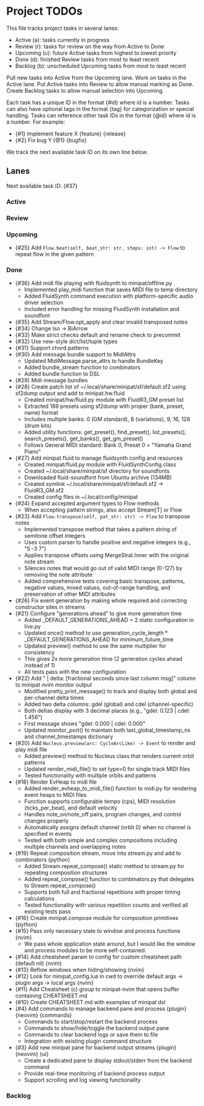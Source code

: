 # Project TODOs

This file tracks project tasks in several lanes:

- Active (a): tasks currently in progress
- Review (r): tasks for review on the way from Active to Done
- Upcoming (u): future Active tasks from highest to lowest priority
- Done (d): finished Review tasks from most to least recent
- Backlog (b): unscheduled Upcoming tasks from most to least recent

Pull new tasks into Active from the Upcoming lane.
Work on tasks in the Active lane.
Put Active tasks into Review to allow manual marking as Done.
Create Backlog tasks to allow manual selection into Upcoming.

Each task has a unique ID in the format {#id} where id is a number.
Tasks can also have optional tags in the format {tag} for categorization or special handling.
Tasks can reference other task IDs in the format {@id} where id is a number.
For example:
- {#1} Implement feature X {feature} {release}
- {#2} Fix bug Y {@1} {bugfix}

We track the next available task ID on its own line below.

## Lanes

Next available task ID: {#37}

### Active


### Review


### Upcoming

- {#25} Add `Flow.beat(self, beat_str: str, steps: int) -> Flow` to repeat flow in the given pattern

### Done

- {#36} Add midi file playing with fluidsynth to minipat/offline.py
  - Implemented play_midi function that saves MIDI file to temp directory
  - Added FluidSynth command execution with platform-specific audio driver selection
  - Included error handling for missing FluidSynth installation and soundfont
- {#35} Add Stream/Flow.opt_apply and clear invalid transposed notes
- {#34} Change Iso -> BiArrow
- {#33} Make strict checks default and rename check to precommit
- {#32} Use new-style dict/list/tuple types
- {#31} Support chord patterns
- {#30} Add message bundle support to MidiAttrs
  - Updated MidiMessage.parse_attrs to handle BundleKey
  - Added bundle_stream function to combinators
  - Added bundle function to DSL
- {#29} Midi message bundles
- {#28} Create patch list of ~/.local/share/minipat/sf/default.sf2 using sf2dump output and add to minipat.hw.fluid
  - Created minipat/hw/fluid.py module with FluidR3_GM preset list
  - Extracted 189 presets using sf2dump with proper (bank, preset, name) format
  - Includes multiple banks: 0 (GM standard), 8 (variations), 9, 16, 128 (drum kits)
  - Added utility functions: get_preset(), find_preset(), list_presets(), search_presets(), get_banks(), get_gm_preset()
  - Follows General MIDI standard: Bank 0, Preset 0 = "Yamaha Grand Piano"
- {#27} Add minipat.fluid to manage fluidsynth config and resources
  - Created minipat/fluid.py module with FluidSynthConfig class
  - Created ~/.local/share/minipat/sf directory for soundfonts
  - Downloaded fluid-soundfont from Ubuntu archive (134MB)
  - Created symlink ~/.local/share/minipat/sf/default.sf2 -> FluidR3_GM.sf2
  - Created config files in ~/.local/config/minipat
- {#24} Expand accepted argument types to Flow methods
  - When accepting pattern strings, also accept Stream[T] or Flow
- {#23} Add `Flow.transpose(self, pat_str: str) -> Flow` to transpose notes
  - Implemented transpose method that takes a pattern string of semitone offset integers
  - Uses custom parser to handle positive and negative integers (e.g., "5 -3 7")
  - Applies transpose offsets using MergeStrat.Inner with the original note stream
  - Silences notes that would go out of valid MIDI range (0-127) by removing the note attribute
  - Added comprehensive tests covering basic transpose, patterns, negative values, mixed values, out-of-range handling, and preservation of other MIDI attributes
- {#26} Fix event generation by making whole required and correcting constructor sites in streams
- {#21} Configure "generations ahead" to give more generation time
  - Added _DEFAULT_GENERATIONS_AHEAD = 2 static configuration in live.py
  - Updated once() method to use generation_cycle_length * _DEFAULT_GENERATIONS_AHEAD for minimum_future_time
  - Updated preview() method to use the same multiplier for consistency
  - This gives 2x more generation time (2 generation cycles ahead instead of 1)
  - All tests pass with the new configuration
- {#22} Add " | delta: [fractional seconds since last column msg]" column to minipat nvim monitor output
  - Modified pretty_print_message() to track and display both global and per-channel delta times
  - Added two delta columns: gdel (global) and cdel (channel-specific)
  - Both deltas display with 3 decimal places (e.g., "gdel: 0.123 | cdel: 1.456")
  - First message shows "gdel: 0.000 | cdel: 0.000"
  - Updated monitor_port() to maintain both last_global_timestamp_ns and channel_timestamps dictionary
- {#20} Add `Nucleus.preview(arc: CycleArcLike) -> Event` to render and play midi file
  - Added preview() method to Nucleus class that renders current orbit patterns
  - Updated render_midi_file() to set type=0 for single track MIDI files
  - Tested functionality with multiple orbits and patterns
- {#18} Render EvHeap to midi file
  - Added render_evheap_to_midi_file() function to midi.py for rendering event heaps to MIDI files
  - Function supports configurable tempo (cps), MIDI resolution (ticks_per_beat), and default velocity
  - Handles note_on/note_off pairs, program changes, and control changes properly
  - Automatically assigns default channel (orbit 0) when no channel is specified in events
  - Tested with both simple and complex compositions including multiple channels and overlapping notes
- {#19} Repeat composition stream, move into stream.py and add to combinators {python}
  - Added Stream.repeat_compose() static method to stream.py for repeating composition structures
  - Added repeat_compose() function to combinators.py that delegates to Stream.repeat_compose()
  - Supports both full and fractional repetitions with proper timing calculations
  - Tested functionality with various repetition counts and verified all existing tests pass
- {#16} Create minipat.compose module for composition primitives {python}
- {#15} Pass only necessary state to window and process functions {nvim}
  - We pass whole application state around, but I would like the window and
    process modules to be more self-contained.
- {#14} Add cheatsheet param to config for custom cheatsheet path (default nil) {nvim}
- {#13} Reflow windows when hiding/showing {nvim}
- {#12} Look for minipat_config.lua in cwd to override default args -> plugin args -> local args {nvim}
- {#11} Add Cheatsheet (c) group to minipat-nvim that opens buffer containing CHEATSHEET.md
- {#10} Create CHEATSHEET.md with examples of minipat dsl
- {#4} Add commands to manage backend pane and process {plugin} {neovim} {commands}
  - Commands to start/stop/restart the backend process
  - Commands to show/hide/toggle the backend output pane
  - Commands to clear backend logs or save them to file
  - Integration with existing plugin command structure
- {#3} Add new minipat pane for backend output streams {plugin} {neovim} {ui}
  - Create a dedicated pane to display stdout/stderr from the backend command
  - Provide real-time monitoring of backend process output
  - Support scrolling and log viewing functionality

### Backlog


